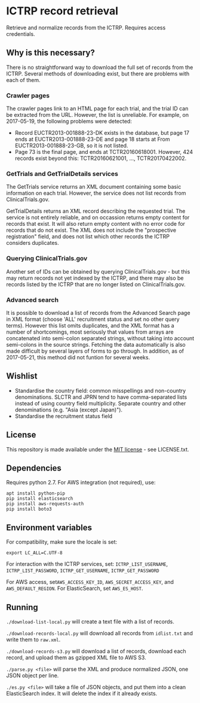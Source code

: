 ICTRP record retrieval
===

Retrieve and normalize records from the ICTRP. Requires access credentials.

Why is this necessary?
---

There is no straightforward way to download the full set of records from the ICTRP.
Several methods of downloading exist, but there are problems with each of them.

### Crawler pages

The crawler pages link to an HTML page for each trial, and the trial ID can be extracted from the URL.
However, the list is unreliable. For example, on 2017-05-19, the following problems were detected:

 - Record EUCTR2013-001888-23-DK exists in the database, but page 17 ends at EUCTR2013-001888-23-DE and page 18 starts at From EUCTR2013-001888-23-GB, so it is not listed.
 - Page 73 is the final page, and ends at TCTR20160618001. However, 424 records exist beyond this: TCTR20160621001, ..., TCTR20170422002.

### GetTrials and GetTrialDetails services

The GetTrials service returns an XML document containing some basic information on each trial.
However, the service does not list records from ClinicalTrials.gov.

GetTrialDetails returns an XML record describing the requested trial. The service is not entirely reliable, and on occassion returns empty content for records that exist. It will also return empty content with no error code for records that do not exist. The XML does not include the "prospective registration" field, and does not list which other records the ICTRP considers duplicates.

### Querying ClinicalTrials.gov

Another set of IDs can be obtained by querying ClinicalTrials.gov - but this may return records not yet indexed by the ICTRP, and there may also be records listed by the ICTRP that are no longer listed on ClinicalTrials.gov.

### Advanced search

It is possible to download a list of records from the Advanced Search page in XML format (choose 'ALL' recruitment status and set no other query terms). However this list omits duplicates, and the XML format has a number of shortcomings, most seriously that values from arrays are concatenated into semi-colon separated strings, without taking into account semi-colons in the source strings. Fetching the data automatically is also made difficult by several layers of forms to go through. In addition, as of 2017-05-21, this method did not funtion for several weeks.

Wishlist
---

 - Standardise the country field: common misspellings and non-country denominations. SLCTR and JPRN tend to have comma-separated lists instead of using country field multiplicity. Separate country and other denominations (e.g. "Asia (except Japan)").
 - Standardise the recruitment status field

License
---

This repository is made available under the [MIT license](https://opensource.org/licenses/MIT) - see LICENSE.txt.

Dependencies
---

Requires python 2.7. For AWS integration (not required), use:

```
apt install python-pip
pip install elasticsearch
pip install aws-requests-auth
pip install boto3
```

Environment variables
---

For compatibility, make sure the locale is set:

```
export LC_ALL=C.UTF-8
```

For interaction with the ICTRP services, set:
`ICTRP_LIST_USERNAME`, `ICTRP_LIST_PASSWORD`, `ICTRP_GET_USERNAME`, `ICTRP_GET_PASSWORD`

For AWS access, set`AWS_ACCESS_KEY_ID`, `AWS_SECRET_ACCESS_KEY`, and `AWS_DEFAULT_REGION`.
For ElasticSearch, set `AWS_ES_HOST`.

Running
---

`./download-list-local.py` will create a text file with a list of records.

`./download-records-local.py` will download all records from `idlist.txt` and write them to `raw.xml`.

`./download-records-s3.py` will download a list of records, download each record, and upload them as gzipped XML file to AWS S3.

`./parse.py <file>` will parse the XML and produce normalized JSON, one JSON object per line.

`./es.py <file>` will take a file of JSON objects, and put them into a clean ElasticSearch index. It will delete the index if it already exists.
